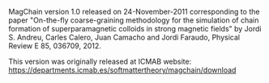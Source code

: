 MagChain version 1.0 released on 24-November-2011 corresponding to the paper 
"On-the-fly coarse-graining methodology for the simulation of chain formation of superparamagnetic colloids in strong magnetic fields" 
by Jordi S. Andreu, Carles Calero, Juan Camacho and Jordi Faraudo, Physical Review E 85, 036709, 2012.

This version was originally released at ICMAB website:
https://departments.icmab.es/softmattertheory/magchain/download
